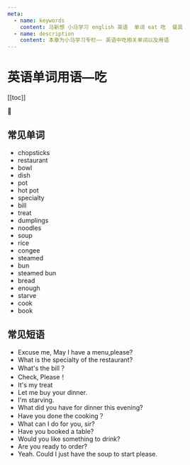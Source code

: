```yaml
---
meta:
  - name: keywords
    content: 马新想 小马学习 english 英语  单词 eat 吃  餐具
  - name: description
    content: 本章为小马学习专栏—— 英语中吃相关单词以及用语
---
```


# 英语单词用语—吃

[[toc]]

:horse: 

<EnTool />


## 常见单词

-   <En read="/'tʃɑp,stɪks/" msg="筷子">chopsticks</En>   
-   <En read="/'rɛstrɑnt/" msg="饭店, 餐馆">restaurant</En>  
-   <En read="/bol/" msg=" 碗；木球；">bowl</En> 
-   <En read="/dɪʃ/" msg="盘；餐具；">dish</En>  
-   <En read="/pɑt/" msg=" 罐；壶；盆">pot</En>  
-   <En msg=" 火锅">hot pot</En>  
-   <En read="/ˈspɛʃəlti/" msg="特产 专业;专长">specialty</En>  
-   <En read="/bɪl/" msg="帐单；">bill</En>  
-   <En read="/trit/" msg=" 款待, 招待">treat</En>  
-   <En read="/'dʌmplɪŋ/" msg="汤团,饺子">dumplings</En>  
-   <En read="/'nu:dl/" msg="面条，挂面">noodles</En>  
-   <En read="/sup/" msg="汤">soup</En>  
-   <En read="/raɪs/" msg="稻；米饭">rice</En>  
-   <En read="/'kɑndʒi/" msg="粥 vi. 告别,鞠躬">congee</En>  
-   <En read="/sti:md/" msg="蒸熟的">steamed</En>  
-   <En read="/bʌn/" msg="圆形的小面包或点心">bun</En>   
-   <En msg="馒头">steamed bun</En>   
-  <En read="/brɛd/" msg="面包">bread</En>    
-   <En read="/ɪ'nʌf/" msg="足够地, 充足地">enough</En>  
-   <En read="/stɑrv/" msg=" 挨饿, 饥饿">starve</En> 
-  <En read="/kʊk/" msg="做饭，烹调；">cook</En>    
-   <En read="/bʊk/" msg="书, 书籍 vt. & vi. 预订">book</En>  


## 常见短语
-  <En :enType="2" msg="打扰一下，我可以看一下菜单么？">Excuse me, May I have a menu,please? </En>  
-  <En :enType="2" msg="这家店的招牌菜是什么？"> What is the specialty of the restaurant?</En>  
-  <En :enType="2" msg="账单多少钱？">What's the bill？ </En>  
-  <En :enType="2" msg="结账谢谢。">Check, Please！ </En>  
-  <En :enType="2" msg="我请客。">It's my treat </En>  
-  <En :enType="2" msg="我请你吃饭。">Let me buy your dinner. </En>  
-  <En :enType="2" msg="我饿死了！"> I'm starving.</En>  
-  <En :enType="2" msg="今天晚上吃什么？">What did you have for dinner this evening? </En>  
-  <En :enType="2" msg=" 你做饭了么？"> Have you done the cooking？</En>  
-  <En :enType="2" msg="先生你要点点什么？">What can I do for you, sir? </En>  
-  <En :enType="2" msg="你预定餐桌了么">Have you booked a table? </En>  
-  <En :enType="2" msg="你想喝点什么？"> Would you like something to drink?</En>  
-  <En :enType="2" msg="你现在可以点餐么？">Are you ready to order? </En>  
-  <En :enType="2" msg="是的，可以先给我来一份汤么？"> Yeah. Could I just have the soup to start please.</En>  


